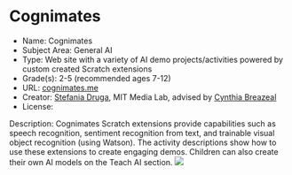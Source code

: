 # Cognimates
* Name: Cognimates
* Subject Area: General AI
* Type: Web site with a variety of AI demo projects/activities powered by custom created Scratch extensions
* Grade(s): 2-5 (recommended ages 7-12)
* URL: [cognimates.me](https://cognimates.me)
* Creator: [Stefania Druga](https://www.media.mit.edu/people/sdruga/overview/), MIT Media Lab, advised by [Cynthia Breazeal](http://cynthiabreazeal.media.mit.edu/)
* License: 

Description: Cognimates Scratch extensions provide capabilities such as speech recognition, sentiment recognition from text, and trainable visual object recognition (using Watson). The activity descriptions show how to use these extensions to create engaging demos. Children can also create their own AI models on the Teach AI section.
![](https://github.com/touretzkyds/ai4k12/raw/master/images/cognimates.png)
